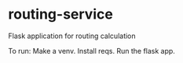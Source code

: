 # routing-service
Flask application for routing calculation

To run:
Make a venv.
Install reqs.
Run the flask app.
